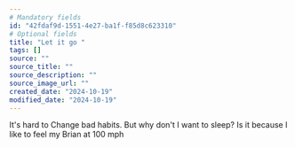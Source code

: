 ```yaml
---
# Mandatory fields
id: "42fdaf9d-1551-4e27-ba1f-f85d8c623310"
# Optional fields
title: "Let it go "
tags: []
source: ""
source_title: ""
source_description: ""
source_image_url: ""
created_date: "2024-10-19"
modified_date: "2024-10-19"
---
```

It's hard to Change bad habits. But why don't I want to sleep? Is it because I like to feel  my Brian at 100 mph 